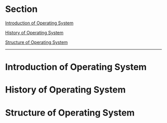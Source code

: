 # Section
[Introduction of Operating System](#Introduction-of-Operating-System)

[History of Operating System](#History-of-Operating-System)

[Structure of Operating System](#Structure-of-Operating-System)


---

# Introduction of Operating System


# History of Operating System


# Structure of Operating System

